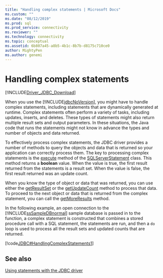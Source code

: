 ```yaml
---
title: "Handling complex statements | Microsoft Docs"
ms.custom: ""
ms.date: "08/12/2019"
ms.prod: sql
ms.prod_service: connectivity
ms.reviewer: ""
ms.technology: connectivity
ms.topic: conceptual
ms.assetid: 6b807a45-a8b5-4b1c-8b7b-d8175c710ce0
author: MightyPen
ms.author: genemi
---
```

# Handling complex statements
[!INCLUDE[Driver_JDBC_Download](../../includes/driver_jdbc_download.md)]

  When you use the [!INCLUDE[jdbcNoVersion](../../includes/jdbcnoversion_md.md)], you might have to handle complex statements, including statements that are dynamically generated at runtime. Complex statements often perform a variety of tasks, including updates, inserts, and deletes. These types of statements might also return multiple result sets and output parameters. In these situations, the Java code that runs the statements might not know in advance the types and number of objects and data returned.  
  
 To effectively process complex statements, the JDBC driver provides a number of methods to query the objects and data that is returned so your application can correctly process them. The key to processing complex statements is the [execute](../../connect/jdbc/reference/execute-method-sqlserverstatement.md) method of the [SQLServerStatement](../../connect/jdbc/reference/sqlserverstatement-class.md) class. This method returns a **boolean** value. When the value is true, the first result returned from the statements is a result set. When the value is false, the first result returned was an update count.  
  
 When you know the type of object or data that was returned, you can use either the [getResultSet](../../connect/jdbc/reference/getresultset-method-sqlserverstatement.md) or the [getUpdateCount](../../connect/jdbc/reference/getupdatecount-method-sqlserverstatement.md) method to process that data. To proceed to the next object or data that is returned from the complex statement, you can call the [getMoreResults](../../connect/jdbc/reference/getmoreresults-method.md) method.  
  
 In the following example, an open connection to the [!INCLUDE[ssSampleDBnormal](../../includes/sssampledbnormal_md.md)] sample database is passed in to the function, a complex statement is constructed that combines a stored procedure call with a SQL statement, the statements are run, and then a `do` loop is used to process all the result sets and updated counts that are returned.  
  
 [!code[JDBC#HandlingComplexStatements1](../../connect/jdbc/codesnippet/Java/handling-complex-statements_1.java)]  
  
## See also  
 [Using statements with the JDBC driver](../../connect/jdbc/using-statements-with-the-jdbc-driver.md)  
  
  
